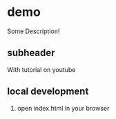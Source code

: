 # demo

Some Description!

## subheader

With tutorial on youtube

## local development

1. open index.html in your browser